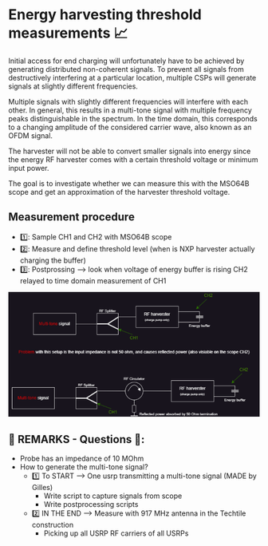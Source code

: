 # Energy harvesting threshold measurements 📈

Initial access for end charging will unfortunately have to be achieved by generating distributed non-coherent signals. To prevent all signals from destructively interfering at a particular location, multiple CSPs will generate signals at slightly different frequencies.

Multiple signals with slightly different frequencies will interfere with each other. In general, this results in a multi-tone signal with multiple frequency peaks distinguishable in the spectrum. In the time domain, this corresponds to a changing amplitude of the considered carrier wave, also known as an OFDM signal.

The harvester will not be able to convert smaller signals into energy since the energy RF harvester comes with a certain threshold voltage or minimum input power.

The goal is to investigate whether we can measure this with the MSO64B scope and get an approximation of the harvester threshold voltage.

## Measurement procedure

* 1️⃣: Sample CH1 and CH2 with MSO64B scope
* 2️⃣: Measure and define threshold level (when is NXP harvester actually charging the buffer)
* 3️⃣: Postprossing --> look when voltage of energy buffer is rising CH2 relayed to time domain measurement of CH1

![setup](https://github.com/techtile-by-dramco/cla-paper-measurements/blob/main/04-energy-harvester-signals/measurement-setup.drawio.png)

## 💬 REMARKS - Questions 💬:
* Probe has an impedance of 10 MOhm 
* How to generate the multi-tone signal?
	* 1️⃣ To START --> One usrp transmitting a multi-tone signal (MADE by Gilles)
		* Write script to capture signals from scope
		* Write postprocessing scripts
	* 2️⃣ IN THE END --> Measure with 917 MHz antenna in the Techtile construction 
		* Picking up all USRP RF carriers of all USRPs
